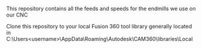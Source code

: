 This repository contains all the feeds and speeds for the endmills we use on our CNC

Clone this repository to your local Fusion 360 tool library generally located in C:\Users\<username>\AppData\Roaming\Autodesk\CAM360\libraries\Local
